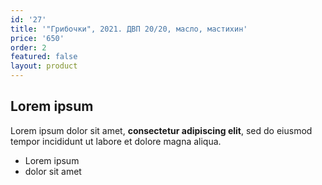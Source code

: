 ```yaml
---
id: '27'
title: '"Грибочки", 2021. ДВП 20/20, масло, мастихин'
price: '650'
order: 2
featured: false
layout: product
---
```

## Lorem ipsum

Lorem ipsum dolor sit amet, **consectetur adipiscing elit**, sed do eiusmod tempor incididunt ut labore et dolore magna aliqua.

- Lorem ipsum
- dolor sit amet